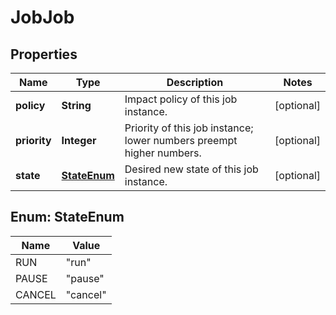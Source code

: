 
# JobJob

## Properties
Name | Type | Description | Notes
------------ | ------------- | ------------- | -------------
**policy** | **String** | Impact policy of this job instance. |  [optional]
**priority** | **Integer** | Priority of this job instance; lower numbers preempt higher numbers. |  [optional]
**state** | [**StateEnum**](#StateEnum) | Desired new state of this job instance. |  [optional]


<a name="StateEnum"></a>
## Enum: StateEnum
Name | Value
---- | -----
RUN | &quot;run&quot;
PAUSE | &quot;pause&quot;
CANCEL | &quot;cancel&quot;



